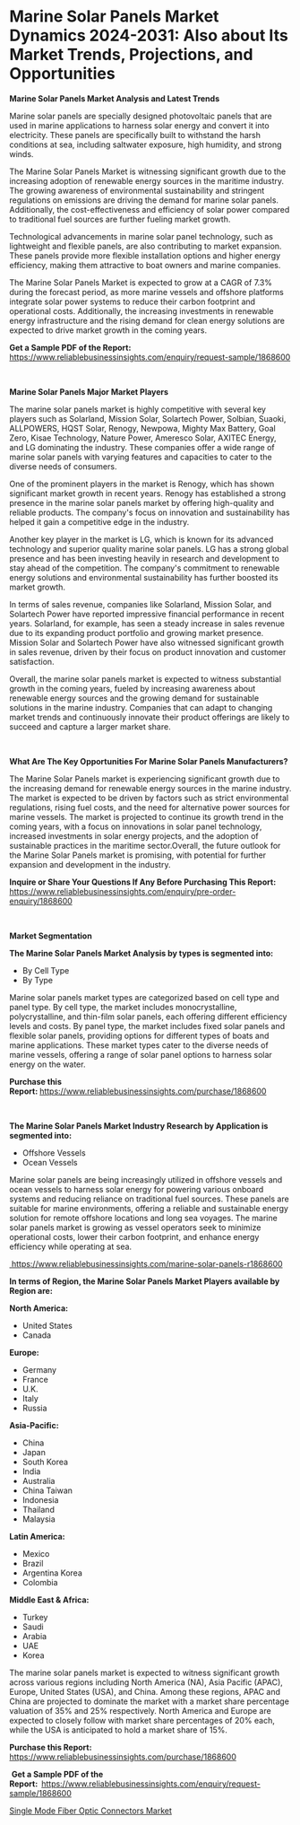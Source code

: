 <p><h1>Marine Solar Panels Market Dynamics 2024-2031: Also about Its Market Trends, Projections, and Opportunities</h1></p><p><strong>Marine Solar Panels Market Analysis and Latest Trends</strong></p>
<p><p>Marine solar panels are specially designed photovoltaic panels that are used in marine applications to harness solar energy and convert it into electricity. These panels are specifically built to withstand the harsh conditions at sea, including saltwater exposure, high humidity, and strong winds.</p><p>The Marine Solar Panels Market is witnessing significant growth due to the increasing adoption of renewable energy sources in the maritime industry. The growing awareness of environmental sustainability and stringent regulations on emissions are driving the demand for marine solar panels. Additionally, the cost-effectiveness and efficiency of solar power compared to traditional fuel sources are further fueling market growth.</p><p>Technological advancements in marine solar panel technology, such as lightweight and flexible panels, are also contributing to market expansion. These panels provide more flexible installation options and higher energy efficiency, making them attractive to boat owners and marine companies.</p><p>The Marine Solar Panels Market is expected to grow at a CAGR of 7.3% during the forecast period, as more marine vessels and offshore platforms integrate solar power systems to reduce their carbon footprint and operational costs. Additionally, the increasing investments in renewable energy infrastructure and the rising demand for clean energy solutions are expected to drive market growth in the coming years.</p></p>
<p><strong>Get a Sample PDF of the Report:&nbsp;</strong> <a href="https://www.reliablebusinessinsights.com/enquiry/request-sample/1868600">https://www.reliablebusinessinsights.com/enquiry/request-sample/1868600</a></p>
<p>&nbsp;</p>
<p><strong>Marine Solar Panels Major Market Players</strong></p>
<p><p>The marine solar panels market is highly competitive with several key players such as Solarland, Mission Solar, Solartech Power, Solbian, Suaoki, ALLPOWERS, HQST Solar, Renogy, Newpowa, Mighty Max Battery, Goal Zero, Kisae Technology, Nature Power, Ameresco Solar, AXITEC Energy, and LG dominating the industry. These companies offer a wide range of marine solar panels with varying features and capacities to cater to the diverse needs of consumers.</p><p>One of the prominent players in the market is Renogy, which has shown significant market growth in recent years. Renogy has established a strong presence in the marine solar panels market by offering high-quality and reliable products. The company's focus on innovation and sustainability has helped it gain a competitive edge in the industry.</p><p>Another key player in the market is LG, which is known for its advanced technology and superior quality marine solar panels. LG has a strong global presence and has been investing heavily in research and development to stay ahead of the competition. The company's commitment to renewable energy solutions and environmental sustainability has further boosted its market growth.</p><p>In terms of sales revenue, companies like Solarland, Mission Solar, and Solartech Power have reported impressive financial performance in recent years. Solarland, for example, has seen a steady increase in sales revenue due to its expanding product portfolio and growing market presence. Mission Solar and Solartech Power have also witnessed significant growth in sales revenue, driven by their focus on product innovation and customer satisfaction.</p><p>Overall, the marine solar panels market is expected to witness substantial growth in the coming years, fueled by increasing awareness about renewable energy sources and the growing demand for sustainable solutions in the marine industry. Companies that can adapt to changing market trends and continuously innovate their product offerings are likely to succeed and capture a larger market share.</p></p>
<p>&nbsp;</p>
<p><strong>What Are The Key Opportunities For Marine Solar Panels Manufacturers?</strong></p>
<p><p>The Marine Solar Panels market is experiencing significant growth due to the increasing demand for renewable energy sources in the marine industry. The market is expected to be driven by factors such as strict environmental regulations, rising fuel costs, and the need for alternative power sources for marine vessels. The market is projected to continue its growth trend in the coming years, with a focus on innovations in solar panel technology, increased investments in solar energy projects, and the adoption of sustainable practices in the maritime sector.Overall, the future outlook for the Marine Solar Panels market is promising, with potential for further expansion and development in the industry.</p></p>
<p><strong>Inquire or Share Your Questions If Any Before Purchasing This Report:</strong> <a href="https://www.reliablebusinessinsights.com/enquiry/pre-order-enquiry/1868600">https://www.reliablebusinessinsights.com/enquiry/pre-order-enquiry/1868600</a></p>
<p>&nbsp;</p>
<p><strong>Market Segmentation</strong></p>
<p><strong>The Marine Solar Panels Market Analysis by types is segmented into:</strong></p>
<p><ul><li>By Cell Type</li><li>By Type</li></ul></p>
<p><p>Marine solar panels market types are categorized based on cell type and panel type. By cell type, the market includes monocrystalline, polycrystalline, and thin-film solar panels, each offering different efficiency levels and costs. By panel type, the market includes fixed solar panels and flexible solar panels, providing options for different types of boats and marine applications. These market types cater to the diverse needs of marine vessels, offering a range of solar panel options to harness solar energy on the water.</p></p>
<p><strong>Purchase this Report:&nbsp;</strong><a href="https://www.reliablebusinessinsights.com/purchase/1868600">https://www.reliablebusinessinsights.com/purchase/1868600</a></p>
<p>&nbsp;</p>
<p><strong>The Marine Solar Panels Market Industry Research by Application is segmented into:</strong></p>
<p><ul><li>Offshore Vessels</li><li>Ocean Vessels</li></ul></p>
<p><p>Marine solar panels are being increasingly utilized in offshore vessels and ocean vessels to harness solar energy for powering various onboard systems and reducing reliance on traditional fuel sources. These panels are suitable for marine environments, offering a reliable and sustainable energy solution for remote offshore locations and long sea voyages. The marine solar panels market is growing as vessel operators seek to minimize operational costs, lower their carbon footprint, and enhance energy efficiency while operating at sea.</p></p>
<p><a href="https://www.reliablebusinessinsights.com/marine-solar-panels-r1868600">&nbsp;https://www.reliablebusinessinsights.com/marine-solar-panels-r1868600</a></p>
<p><strong>In terms of Region, the Marine Solar Panels Market Players available by Region are:</strong></p>
<p>
    <p> <strong> North America: </strong>
        <ul>
            <li>United States</li>
            <li>Canada</li>
        </ul>
        </p> 
    <p> <strong> Europe: </strong>
        <ul>
            <li>Germany</li>
            <li>France</li>
            <li>U.K.</li>
            <li>Italy</li>
            <li>Russia</li>
        </ul>
        </p> 
    <p> <strong> Asia-Pacific: </strong>
        <ul>
            <li>China</li>
            <li>Japan</li>
            <li>South Korea</li>
            <li>India</li>
            <li>Australia</li>
            <li>China Taiwan</li>
            <li>Indonesia</li>
            <li>Thailand</li>
            <li>Malaysia</li>
        </ul>
        </p> 
    <p> <strong> Latin America: </strong>
        <ul>
            <li>Mexico</li>
            <li>Brazil</li>
            <li>Argentina Korea</li>
            <li>Colombia</li>
        </ul>
        </p> 
    <p> <strong> Middle East & Africa: </strong>
        <ul>
            <li>Turkey</li>
            <li>Saudi</li>
            <li>Arabia</li>
            <li>UAE</li>
            <li>Korea</li>
        </ul>
    </p>
    </p>
<p><p>The marine solar panels market is expected to witness significant growth across various regions including North America (NA), Asia Pacific (APAC), Europe, United States (USA), and China. Among these regions, APAC and China are projected to dominate the market with a market share percentage valuation of 35% and 25% respectively. North America and Europe are expected to closely follow with market share percentages of 20% each, while the USA is anticipated to hold a market share of 15%.</p></p>
<p><strong>Purchase this Report: </strong><a href="https://www.reliablebusinessinsights.com/purchase/1868600">https://www.reliablebusinessinsights.com/purchase/1868600</a></p>
<p>&nbsp;<strong>Get a Sample PDF of the Report:&nbsp;&nbsp;</strong><a href="https://www.reliablebusinessinsights.com/enquiry/request-sample/1868600">https://www.reliablebusinessinsights.com/enquiry/request-sample/1868600</a></p>
<p><strong></strong></p>
<p><p><a href="https://github.com/RyleeBauch2023/Market-Research-Report-List-1/blob/main/single-mode-fiber-optic-connectors-market.md">Single Mode Fiber Optic Connectors Market</a></p></p>
